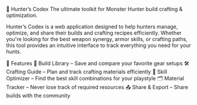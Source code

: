 📜 Hunter’s Codex
The ultimate toolkit for Monster Hunter build crafting & optimization.

Hunter’s Codex is a web application designed to help hunters manage, optimize, and share their builds and crafting recipes efficiently. Whether you're looking for the best weapon synergy, armor skills, or crafting paths, this tool provides an intuitive interface to track everything you need for your hunts.

🔹 Features
📖 Build Library – Save and compare your favorite gear setups
🛠️ Crafting Guide – Plan and track crafting materials efficiently
🎯 Skill Optimizer – Find the best skill combinations for your playstyle
🗂️ Material Tracker – Never lose track of required resources
📤 Share & Export – Share builds with the community